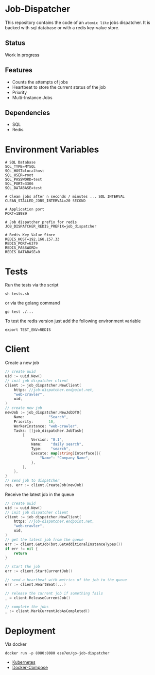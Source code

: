 # Job-Dispatcher

This repository contains the code of an `atomic like` jobs dispatcher. It is backed with sql database or with a redis
key-value store.

## Status

Work in progress

## Features

* Counts the attempts of jobs
* Heartbeat to store the current status of the job
* Priority
* Multi-Instance Jobs

## Dependencies

* SQL
* Redis

# Environment Variables

```
# SQL Database
SQL_TYPE=MYSQL
SQL_HOST=localhost
SQL_USER=root
SQL_PASSWORD=test
SQL_PORT=3306
SQL_DATABASE=test

# Clean jobs after n seconds / minutes ... SQL INTERVAL
CLEAN_STALLED_JOBS_INTERVAL=20 SECOND

# Application port
PORT=18989

# Job dispatcher prefix for redis
JOB_DISPATCHER_REDIS_PREFIX=job_dispatcher

# Redis Key Value Store
REDIS_HOST=192.168.157.33
REDIS_PORT=6379
REDIS_PASSWORD=
REDIS_DATABASE=0

```

# Tests

Run the tests via the script

```
sh tests.sh
```

or via the golang command

```
go test ./...
```

To test the redis version just add the following environment variable

```
export TEST_ENV=REDIS
```

# Client

Create a new job
```go
// create uuid
uid := uuid.New()
// init job dispatcher client
client := job_dispatcher.NewClient(
    https: //job-dispatcher.endpoint.net,
    "web-crawler",
    uid,
)
// create new job
newJob := job_dispatcher.NewJobDTO{
    Name:           "Search",
    Priority:       10,
    WorkerInstance: "web-crawler",
    Tasks: []job_dispatcher.JobTask{
        {
            Version: "0.1",
            Name:    "daily search",
            Type:    "search",
            Execute: map[string]Interface{}{
                "Name": "Company Name",
            },
        },
    },
}
// send job to dispatcher
res, err := client.CreateJob(newJob)
```


Receive the latest job in the queue
```go
// create uuid
uid := uuid.New()
// init job dispatcher client
client := job_dispatcher.NewClient(
    https: //job-dispatcher.endpoint.net,
    "web-crawler",
    uid,
)
// get the latest job from the queue
err := client.GetJob(bot.GetAdditionalInstanceTypes())
if err != nil {
    return
}

// start the job
err := client.StartCurrentJob()

// send a heartbeat with metrics of the job to the queue
err := client.HeartBeat(...)

// release the current job if something fails
_ = client.ReleaseCurrentJob()

// complete the jobs
_ := client.MarkCurrentJobAsCompleted()
```

# Deployment

Via docker
````shell
docker run -p 8080:8080 ese7en/go-job-dispatcher
````


* [Kubernetes](deployments/kubernetes)
* [Docker-Compose](deployments/kubernetes)